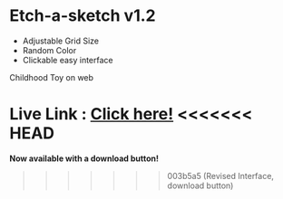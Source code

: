 # Etch-a-sketch v1.2

* Adjustable Grid Size
* Random Color
* Clickable easy interface

Childhood Toy on web

Live Link : [Click here!](https://raurosaur.github.io/etch-a-sketch)
<<<<<<< HEAD
=======

**Now available with a download button!**
>>>>>>> 003b5a5 (Revised Interface, download button)
